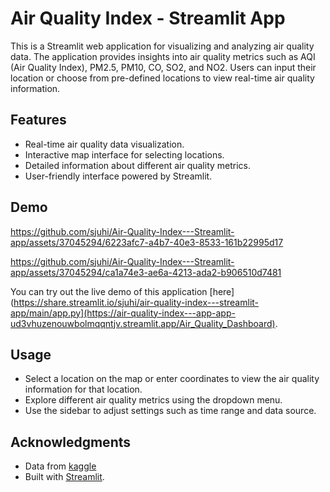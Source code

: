 # Air Quality Index - Streamlit App

This is a Streamlit web application for visualizing and analyzing air quality data. The application provides insights into air quality metrics such as AQI (Air Quality Index), PM2.5, PM10, CO, SO2, and NO2. Users can input their location or choose from pre-defined locations to view real-time air quality information.

## Features

- Real-time air quality data visualization.
- Interactive map interface for selecting locations.
- Detailed information about different air quality metrics.
- User-friendly interface powered by Streamlit.

## Demo

https://github.com/sjuhi/Air-Quality-Index---Streamlit-app/assets/37045294/6223afc7-a4b7-40e3-8533-161b22995d17


https://github.com/sjuhi/Air-Quality-Index---Streamlit-app/assets/37045294/ca1a74e3-ae6a-4213-ada2-b906510d7481


You can try out the live demo of this application [here](https://share.streamlit.io/sjuhi/air-quality-index---streamlit-app/main/app.py](https://air-quality-index---app-app-ud3vhuzenouwbolmqqntjv.streamlit.app/Air_Quality_Dashboard).

## Usage
- Select a location on the map or enter coordinates to view the air quality information for that location.
- Explore different air quality metrics using the dropdown menu.
- Use the sidebar to adjust settings such as time range and data source.

## Acknowledgments
- Data from [kaggle](https://www.kaggle.com/datasets/rohanrao/air-quality-data-in-india)
- Built with [Streamlit](https://streamlit.io/).

